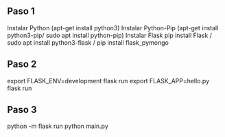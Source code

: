 
Paso 1
------------------------------
Instalar Python (apt-get install python3)
Instalar Python-Pip (apt-get install python3-pip/ sudo apt install python-pip)
Instalar Flask  pip install Flask / sudo apt install python3-flask / pip install flask_pymongo

Paso 2
------------------------------
export FLASK_ENV=development
flask run
export FLASK_APP=hello.py flask run

Paso 3
------------------------------
python -m flask run
python main.py


